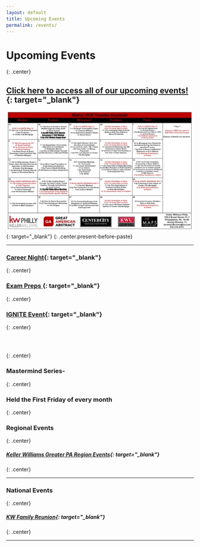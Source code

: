 ```yaml
---
layout: default
title: Upcoming Events
permalink: /events/
---
```


# Upcoming Events
{: .center}

## [Click here to access all of our upcoming events!](https://www.eventbrite.com/o/kw-philly-18761317307?s=92016711&amp;fbclid=IwAR3YZ5oGYwEkDCBOUEqiMfALTG6129Mb-VatmSogtpCWydcSnq3W46yjJis){: target="_blank"}

[![](/uploads/img-4785-1.JPG)](https://s3.amazonaws.com/vyralmarketing/Jeremy+Bowers/IMG_4785+(1).JPG){: target="_blank"}
{: .center.present-before-paste}

---

### [Career Night](https://www.eventbrite.com/e/career-night-at-kw-philly-tickets-56354471742){: target="_blank"}
{: .center}

### [Exam Preps ](https://www.eventbrite.com/e/real-estate-exam-prep-course-tickets-56139624127){: target="_blank"}
{: .center}

### [IGNITE Event](https://www.eventbrite.com/e/ignite-intensive-skills-to-spark-a-real-estate-career-tickets-56139755520){: target="_blank"}
{: .center}

### &nbsp;
{: .center}

### Mastermind Series-
{: .center}

### Held the First Friday of every month
{: .center}

### Regional Events
{: .center}

##### [Keller Williams Greater PA Region Events](https://www.eventbrite.com/o/keller-williams-greater-pa-region-pa-southern-nj-de-4004241849){: target="_blank"}
{: .center}

---

### National Events
{: .center}

##### [KW Family Reunion](https://kwrievents.kw.com/ehome/index.php?eventid=356856&amp;){: target="_blank"}
{: .center}

---